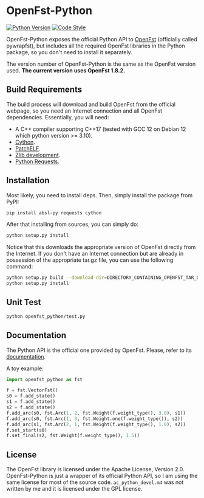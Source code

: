 # OpenFst-Python

[![Python Version](https://img.shields.io/badge/python-2.7%2C%203.5%2C%203.6%2C%203.7%2C%203.8%2C%203.9-blue.svg)](https://www.python.org/)
[![Code Style](https://img.shields.io/badge/code%20style-black-000000.svg)](https://github.com/ambv/black)

OpenFst-Python exposes the official Python API to
[OpenFst](http://www.openfst.org/twiki/bin/view/FST/WebHome)
(officially called pywrapfst), but includes all the required OpenFst libraries
in the Python package, so you don't need to install it separately.

The version number of OpenFst-Python is the same as the OpenFst version
used. **The current version uses OpenFst 1.8.2.**

## Build Requirements

The build process will download and build OpenFst from the official
webpage, so you need an Internet connection and all OpenFst dependencies.
Essentially, you will need:

- A C++ compiler supporting C++17 (tested with GCC 12 on Debian 12 which python version >= 3.10).
- [Cython](https://cython.org/).
- [PatchELF](https://nixos.org/patchelf.html).
- [Zlib development](https://zlib.net/).
- [Python Requests](http://docs.python-requests.org).

## Installation

Most likely, you need to install deps. Then, simply install the
package from PyPI:

```bash
pip install absl-py requests cython
```

After that installing from sources, you can simply do:

```bash
python setup.py install
```

Notice that this downloads the appropriate version of OpenFst directly from
the Internet. If you don't have an Internet connection but are already in
possession of the appropriate tar.gz file, you can use the following command:

```bash
python setup.py build --download-dir=DIRECTORY_CONTAINING_OPENFST_TAR_GZ
python setup.py install
```
## Unit Test

```bash
python openfst_python/test.py
```

## Documentation

The Python API is the official one provided by OpenFst. Please, refer to its
[documentation](http://www.openfst.org/twiki/bin/view/FST/PythonExtension).

A toy example:

```python
import openfst_python as fst

f = fst.VectorFst()
s0 = f.add_state()
s1 = f.add_state()
s2 = f.add_state()
f.add_arc(s0, fst.Arc(1, 2, fst.Weight(f.weight_type(), 3.0), s1))
f.add_arc(s0, fst.Arc(1, 3, fst.Weight.one(f.weight_type()), s2))
f.add_arc(s1, fst.Arc(2, 1, fst.Weight(f.weight_type(), 1.0), s2))
f.set_start(s0)
f.set_final(s2, fst.Weight(f.weight_type(), 1.5))
```

## License

The OpenFst library is licensed under the Apache License, Version 2.0.
OpenFst-Python is just a wrapper of its official Python API, so
I am using the same license for most of the source code.
`ac_python_devel.m4` was not written by me and it is licensed under the
GPL license.
